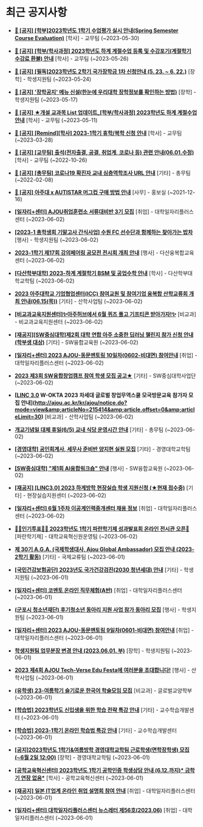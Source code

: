 # 최근 공지사항

* **[📌 [공지] [학부]2023학년도 1학기 수업평가 실시 안내(Spring Semester Course Evaluation)](http://ajou.ac.kr/kr/ajou/notice.do?mode=view&amp;articleNo=215232&amp;article.offset=0&amp;articleLimit=30)**
 [학사] - 교무팀 (~2023-05-30)

* **[📌 [공지] [학부/학사과정] 2023학년도 하계 계절수업 등록 및 수강포기(계절학기 수강료 환불) 안내](http://ajou.ac.kr/kr/ajou/notice.do?mode=view&amp;articleNo=215210&amp;article.offset=0&amp;articleLimit=30)**
 [학사] - 교무팀 (~2023-05-26)

* **[📌 [공지] [필독]2023학년도 2학기 국가장학금 1차 신청안내 (5. 23. ~ 6. 22.)](http://ajou.ac.kr/kr/ajou/notice.do?mode=view&amp;articleNo=215084&amp;article.offset=0&amp;articleLimit=30)**
 [장학] - 학생지원팀 (~2023-05-24)

* **[📌 [공지] &#x27;장학공지&#x27; 메뉴 신설(한눈에 우리대학 장학정보를 확인하는 방법)](http://ajou.ac.kr/kr/ajou/notice.do?mode=view&amp;articleNo=214764&amp;article.offset=0&amp;articleLimit=30)**
 [장학] - 학생지원팀 (~2023-05-17)

* **[📌 [공지] ★개설 교과목 List 업데이트_[학부/학사과정] 2023학년도 하계 계절수업 안내](http://ajou.ac.kr/kr/ajou/notice.do?mode=view&amp;articleNo=214493&amp;article.offset=0&amp;articleLimit=30)**
 [학사] - 교무팀 (~2023-05-11)

* **[📌 [공지] [Remind][학사] 2023-1학기 휴학/복학 신청 안내](http://ajou.ac.kr/kr/ajou/notice.do?mode=view&amp;articleNo=212711&amp;article.offset=0&amp;articleLimit=30)**
 [학사] - 교무팀 (~2023-03-28)

* **[📌 [공지] [교무팀] 출석(전자출결, 공결, 취업계, 코로나 등) 관련 안내(06.01.수정)](http://ajou.ac.kr/kr/ajou/notice.do?mode=view&amp;articleNo=205552&amp;article.offset=0&amp;articleLimit=30)**
 [학사] - 교무팀 (~2022-10-26)

* **[📌 [공지] [총무팀] 코로나19 확진자 교내 심층역학조사 URL 안내](http://ajou.ac.kr/kr/ajou/notice.do?mode=view&amp;articleNo=180493&amp;article.offset=0&amp;articleLimit=30)**
 [기타] - 총무팀 (~2022-02-08)

* **[📌 [공지] 아주대 x AUTISTAR 머그컵 구매 방법 안내](http://ajou.ac.kr/kr/ajou/notice.do?mode=view&amp;articleNo=147976&amp;article.offset=0&amp;articleLimit=30)**
 [사무] - 홍보실 (~2021-12-16)

* **[[일자리+센터] AJOU취업훈련소 서류대비반 3기 모집](http://ajou.ac.kr/kr/ajou/notice.do?mode=view&amp;articleNo=215464&amp;article.offset=0&amp;articleLimit=30)**
 [취업] - 대학일자리플러스센터 (~2023-06-02)

* **[[2023-1 총학생회 기말고사 간식사업] 수원 FC 선수단과 함께하는 찾아가는 밥차](http://ajou.ac.kr/kr/ajou/notice.do?mode=view&amp;articleNo=215458&amp;article.offset=0&amp;articleLimit=30)**
 [행사] - 학생지원팀 (~2023-06-02)

* **[2023-1학기 제17회 강의페어링 공모전 전시회 개최 안내](http://ajou.ac.kr/kr/ajou/notice.do?mode=view&amp;articleNo=215450&amp;article.offset=0&amp;articleLimit=30)**
 [행사] - 다산융복합교육센터 (~2023-06-02)

* **[[다산학부대학] 2023-하계 계절학기 BSM 및 공업수학 안내](http://ajou.ac.kr/kr/ajou/notice.do?mode=view&amp;articleNo=215447&amp;article.offset=0&amp;articleLimit=30)**
 [학사] - 다산학부대학교학팀 (~2023-06-02)

* **[2023 아주대학교 기업협업센터(ICC) 참여교원 및 참여기업 융복합 산학교류회 개최 안내(06.15(목))](http://ajou.ac.kr/kr/ajou/notice.do?mode=view&amp;articleNo=215433&amp;article.offset=0&amp;articleLimit=30)**
 [기타] - 산학사업팀 (~2023-06-02)

* **[[비교과교육지원센터]✨아주허브에서 6월 퀴즈 풀고 기프티콘 받아가자!✨](http://ajou.ac.kr/kr/ajou/notice.do?mode=view&amp;articleNo=215426&amp;article.offset=0&amp;articleLimit=30)**
 [비교과] - 비교과교육지원센터 (~2023-06-02)

* **[[재공지][SW중심대학]제2회 대학 연합 아주 소중한 딥러닝 챌린지 참가 신청 안내(학부생 대상)](http://ajou.ac.kr/kr/ajou/notice.do?mode=view&amp;articleNo=215425&amp;article.offset=0&amp;articleLimit=30)**
 [기타] - SW융합교육원 (~2023-06-02)

* **[[일자리+센터] 2023 AJOU-동문멘토링 10일차(0602-비대면) 참여안내](http://ajou.ac.kr/kr/ajou/notice.do?mode=view&amp;articleNo=215420&amp;article.offset=0&amp;articleLimit=30)**
 [취업] - 대학일자리플러스센터 (~2023-06-02)

* **[2023 제3회 SW융합창업캠프 참여 학생 모집 공고★](http://ajou.ac.kr/kr/ajou/notice.do?mode=view&amp;articleNo=215416&amp;article.offset=0&amp;articleLimit=30)**
 [기타] - SW중심대학사업단 (~2023-06-02)

* **[[LINC 3.0](전액무료) W-OKTA 2023 차세대 글로벌 창업무역스쿨 모국방문교육 참가자 모집 안내](http://ajou.ac.kr/kr/ajou/notice.do?mode=view&amp;articleNo=215414&amp;article.offset=0&amp;articleLimit=30)**
 [비교과] - 산학사업팀 (~2023-06-02)

* **[개교기념일 대체 휴일(6/5) 교내 식당 운영시간 안내](http://ajou.ac.kr/kr/ajou/notice.do?mode=view&amp;articleNo=215412&amp;article.offset=0&amp;articleLimit=30)**
 [기타] - 총무팀 (~2023-06-02)

* **[[경영대학] 공인회계사, 세무사 준비반 양지현 실원 모집](http://ajou.ac.kr/kr/ajou/notice.do?mode=view&amp;articleNo=215410&amp;article.offset=0&amp;articleLimit=30)**
 [기타] - 경영대학교학팀 (~2023-06-02)

* **[[SW중심대학] &quot;제1회 AI융합워크숍&quot; 안내](http://ajou.ac.kr/kr/ajou/notice.do?mode=view&amp;articleNo=215407&amp;article.offset=0&amp;articleLimit=30)**
 [행사] - SW융합교육원 (~2023-06-02)

* **[[재공지] [LINC3.0] 2023 하계방학 현장실습 학생 지원신청 (★현재 접수중)](http://ajou.ac.kr/kr/ajou/notice.do?mode=view&amp;articleNo=215403&amp;article.offset=0&amp;articleLimit=30)**
 [기타] - 현장실습지원센터 (~2023-06-02)

* **[[일자리+센터] 6월 1주차 이공계인력중개센터 채용 정보](http://ajou.ac.kr/kr/ajou/notice.do?mode=view&amp;articleNo=215400&amp;article.offset=0&amp;articleLimit=30)**
 [취업] - 대학일자리플러스센터 (~2023-06-02)

* **[🧡💛인기투표🧡💛 2023학년도 1학기 파란학기제 성과발표회 온라인 전시관 오픈🎉](http://ajou.ac.kr/kr/ajou/notice.do?mode=view&amp;articleNo=215397&amp;article.offset=0&amp;articleLimit=30)**
 [파란학기제] - 대학교육혁신원운영팀 (~2023-06-02)

* **[제 30기 A.G.A. (국제학생대사, Ajou Global Ambassador) 모집 안내 (2023-2학기 활동)](http://ajou.ac.kr/kr/ajou/notice.do?mode=view&amp;articleNo=215385&amp;article.offset=0&amp;articleLimit=30)**
 [기타] - 국제교류팀 (~2023-06-01)

* **[[국민건강보험공단] 2023년도 국가건강검진(2030 청년세대) 안내](http://ajou.ac.kr/kr/ajou/notice.do?mode=view&amp;articleNo=215384&amp;article.offset=0&amp;articleLimit=30)**
 [기타] - 학생지원팀 (~2023-06-01)

* **[[일자리+센터] 코멘토 온라인 직무체험(A반)](http://ajou.ac.kr/kr/ajou/notice.do?mode=view&amp;articleNo=215382&amp;article.offset=0&amp;articleLimit=30)**
 [취업] - 대학일자리플러스센터 (~2023-06-01)

* **[(군포시 청소년재단) 후기청소년 동아리 지원 사업 참가 동아리 모집](http://ajou.ac.kr/kr/ajou/notice.do?mode=view&amp;articleNo=215377&amp;article.offset=0&amp;articleLimit=30)**
 [행사] - 학생지원팀 (~2023-06-01)

* **[[일자리+센터] 2023 AJOU-동문멘토링 9일차(0601-비대면) 참여안내](http://ajou.ac.kr/kr/ajou/notice.do?mode=view&amp;articleNo=215376&amp;article.offset=0&amp;articleLimit=30)**
 [취업] - 대학일자리플러스센터 (~2023-06-01)

* **[학생지원팀 업무분장 변경 안내 (2023.06.01. 부)](http://ajou.ac.kr/kr/ajou/notice.do?mode=view&amp;articleNo=215375&amp;article.offset=0&amp;articleLimit=30)**
 [장학] - 학생지원팀 (~2023-06-01)

* **[2023 제4회 AJOU Tech-Verse Edu Festa에 여러분을 초대합니다!](http://ajou.ac.kr/kr/ajou/notice.do?mode=view&amp;articleNo=215374&amp;article.offset=0&amp;articleLimit=30)**
 [행사] - 산학사업팀 (~2023-06-01)

* **[(유학생) 23-여름학기 슬기로운 한국어 학술모임 모집](http://ajou.ac.kr/kr/ajou/notice.do?mode=view&amp;articleNo=215371&amp;article.offset=0&amp;articleLimit=30)**
 [비교과] - 글로벌교양학부 (~2023-06-01)

* **[[학습법] 2023학년도 신입생을 위한 학습 전략 특강 안내](http://ajou.ac.kr/kr/ajou/notice.do?mode=view&amp;articleNo=215365&amp;article.offset=0&amp;articleLimit=30)**
 [기타] - 교수학습개발센터 (~2023-06-01)

* **[[학습법] 2023-1학기 온라인 학습법 특강 안내](http://ajou.ac.kr/kr/ajou/notice.do?mode=view&amp;articleNo=215364&amp;article.offset=0&amp;articleLimit=30)**
 [기타] - 교수학습개발센터 (~2023-06-01)

* **[[공지]2023학년도 1학기&amp;여름방학 경영대학교학팀 근로학생(면학장학생) 모집(~6월 2일 12:00)](http://ajou.ac.kr/kr/ajou/notice.do?mode=view&amp;articleNo=215361&amp;article.offset=0&amp;articleLimit=30)**
 [장학] - 경영대학교학팀 (~2023-06-01)

* **[[공학교육혁신센터] 2023학년도 1학기 공학인증 학생상담 안내 (6.12.까지)* 금학기 연장 없음*](http://ajou.ac.kr/kr/ajou/notice.do?mode=view&amp;articleNo=215359&amp;article.offset=0&amp;articleLimit=30)**
 [학사] - 공학교육혁신센터 (~2023-06-01)

* **[[재공지] 일본 IT업계 온라인 취업 설명회 참여 안내](http://ajou.ac.kr/kr/ajou/notice.do?mode=view&amp;articleNo=215355&amp;article.offset=0&amp;articleLimit=30)**
 [취업] - 대학일자리플러스센터 (~2023-06-01)

* **[[일자리+센터] 대학일자리플러스센터 뉴스레터 제56호(2023.06)](http://ajou.ac.kr/kr/ajou/notice.do?mode=view&amp;articleNo=215354&amp;article.offset=0&amp;articleLimit=30)**
 [취업] - 대학일자리플러스센터 (~2023-06-01)
